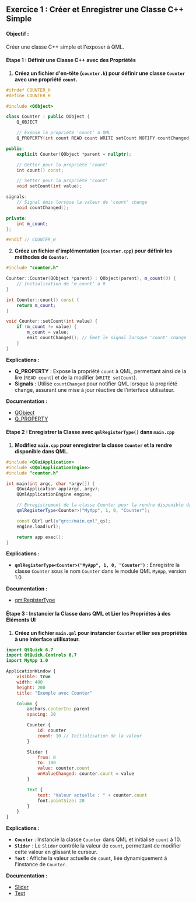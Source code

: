 ## **Exercice 1 : Créer et Enregistrer une Classe C++ Simple**

#### **Objectif :**
Créer une classe C++ simple et l'exposer à QML.

#### **Étape 1 : Définir une Classe C++ avec des Propriétés**

1. **Créez un fichier d'en-tête (`counter.h`) pour définir une classe `Counter` avec une propriété `count`.**

```cpp
#ifndef COUNTER_H
#define COUNTER_H

#include <QObject>

class Counter : public QObject {
    Q_OBJECT

    // Expose la propriété 'count' à QML
    Q_PROPERTY(int count READ count WRITE setCount NOTIFY countChanged)

public:
    explicit Counter(QObject *parent = nullptr);

    // Getter pour la propriété 'count'
    int count() const;

    // Setter pour la propriété 'count'
    void setCount(int value);

signals:
    // Signal émis lorsque la valeur de 'count' change
    void countChanged();

private:
    int m_count;
};

#endif // COUNTER_H
```

2. **Créez un fichier d'implémentation (`counter.cpp`) pour définir les méthodes de `Counter`.**

```cpp
#include "counter.h"

Counter::Counter(QObject *parent) : QObject(parent), m_count(0) {
    // Initialisation de 'm_count' à 0
}

int Counter::count() const {
    return m_count;
}

void Counter::setCount(int value) {
    if (m_count != value) {
        m_count = value;
        emit countChanged(); // Émet le signal lorsque 'count' change
    }
}
```

**Explications :**
- **Q_PROPERTY** : Expose la propriété `count` à QML, permettant ainsi de la lire (`READ count`) et de la modifier (`WRITE setCount`).
- **Signals** : Utilise `countChanged` pour notifier QML lorsque la propriété change, assurant une mise à jour réactive de l'interface utilisateur.

**Documentation :**
- [QObject](https://doc.qt.io/qt-6/qobject.html)
- [Q_PROPERTY](https://doc.qt.io/qt-6/properties.html)

#### **Étape 2 : Enregistrer la Classe avec `qmlRegisterType()` dans `main.cpp`**

1. **Modifiez `main.cpp` pour enregistrer la classe `Counter` et la rendre disponible dans QML.**

```cpp
#include <QGuiApplication>
#include <QQmlApplicationEngine>
#include "counter.h"

int main(int argc, char *argv[]) {
    QGuiApplication app(argc, argv);
    QQmlApplicationEngine engine;

    // Enregistrement de la classe Counter pour la rendre disponible dans QML
    qmlRegisterType<Counter>("MyApp", 1, 0, "Counter");

    const QUrl url(u"qrc:/main.qml"_qs);
    engine.load(url);

    return app.exec();
}
```

**Explications :**
- **`qmlRegisterType<Counter>("MyApp", 1, 0, "Counter")`** : Enregistre la classe `Counter` sous le nom `Counter` dans le module QML `MyApp`, version 1.0.

**Documentation :**
- [qmlRegisterType](https://doc.qt.io/qt-6/qqmlengine.html#qmlRegisterType)

#### **Étape 3 : Instancier la Classe dans QML et Lier les Propriétés à des Éléments UI**

1. **Créez un fichier `main.qml` pour instancier `Counter` et lier ses propriétés à une interface utilisateur.**

```qml
import QtQuick 6.7
import QtQuick.Controls 6.7
import MyApp 1.0

ApplicationWindow {
    visible: true
    width: 400
    height: 200
    title: "Exemple avec Counter"

    Column {
        anchors.centerIn: parent
        spacing: 20

        Counter {
            id: counter
            count: 10 // Initialisation de la valeur
        }

        Slider {
            from: 0
            to: 100
            value: counter.count
            onValueChanged: counter.count = value
        }

        Text {
            text: "Valeur actuelle : " + counter.count
            font.pointSize: 20
        }
    }
}
```

**Explications :**
- **`Counter`** : Instancie la classe `Counter` dans QML et initialise `count` à 10.
- **`Slider`** : Le `Slider` contrôle la valeur de `count`, permettant de modifier cette valeur en glissant le curseur.
- **`Text`** : Affiche la valeur actuelle de `count`, liée dynamiquement à l'instance de `Counter`.

**Documentation :**
- [Slider](https://doc.qt.io/qt-6/qml-qtquick-controls-slider.html)
- [Text](https://doc.qt.io/qt-6/qml-qtquick-text.html)
